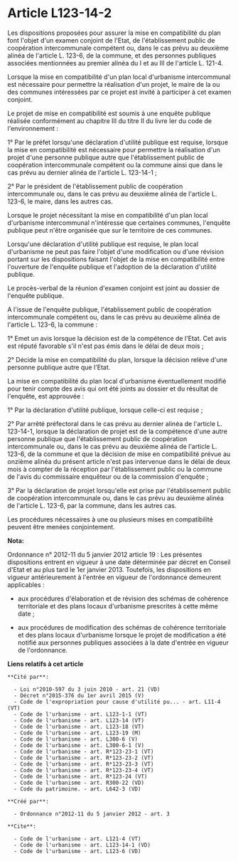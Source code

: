 # Article L123-14-2

Les dispositions proposées pour assurer la mise en compatibilité du plan font l'objet d'un examen conjoint de l'Etat, de
l'établissement public de coopération intercommunale compétent ou, dans le cas prévu au deuxième alinéa de l'article L.
123-6, de la commune, et des personnes publiques associées mentionnées au premier alinéa du I et au III de l'article L.
121-4. 

Lorsque la mise en compatibilité d'un plan local d'urbanisme intercommunal est nécessaire pour permettre la réalisation d'un
projet, le maire de la ou des communes intéressées par ce projet est invité à participer à cet examen conjoint. 

Le projet de mise en compatibilité est soumis à une enquête publique réalisée conformément au chapitre III du titre II du
livre Ier du code de l'environnement : 

1° Par le préfet lorsqu'une déclaration d'utilité publique est requise, lorsque la mise en compatibilité est nécessaire pour
permettre la réalisation d'un projet d'une personne publique autre que l'établissement public de coopération intercommunale
compétent ou la commune ainsi que dans le cas prévu au dernier alinéa de l'article L. 123-14-1 ; 

2° Par le président de l'établissement public de coopération intercommunale ou, dans le cas prévu au deuxième alinéa de
l'article L. 123-6, le maire, dans les autres cas. 

Lorsque le projet nécessitant la mise en compatibilité d'un plan local d'urbanisme intercommunal n'intéresse que certaines
communes, l'enquête publique peut n'être organisée que sur le territoire de ces communes. 

Lorsqu'une déclaration d'utilité publique est requise, le plan local d'urbanisme ne peut pas faire l'objet d'une modification
ou d'une révision portant sur les dispositions faisant l'objet de la mise en compatibilité entre l'ouverture de l'enquête
publique et l'adoption de la déclaration d'utilité publique. 

Le procès-verbal de la réunion d'examen conjoint est joint au dossier de l'enquête publique. 

A l'issue de l'enquête publique, l'établissement public de coopération intercommunale compétent ou, dans le cas prévu au
deuxième alinéa de l'article L. 123-6, la commune : 

1° Emet un avis lorsque la décision est de la compétence de l'Etat. Cet avis est réputé favorable s'il n'est pas émis dans le
délai de deux mois ; 

2° Décide la mise en compatibilité du plan, lorsque la décision relève d'une personne publique autre que l'Etat. 

La mise en compatibilité du plan local d'urbanisme éventuellement modifié pour tenir compte des avis qui ont été joints au
dossier et du résultat de l'enquête, est approuvée : 

1° Par la déclaration d'utilité publique, lorsque celle-ci est requise ; 

2° Par arrêté préfectoral dans le cas prévu au dernier alinéa de l'article L. 123-14-1, lorsque la déclaration de projet est
de la compétence d'une autre personne publique que l'établissement public de coopération intercommunale ou, dans le cas prévu
au deuxième alinéa de l'article L. 123-6, de la commune et que la décision de mise en compatibilité prévue au onzième alinéa
du présent article n'est pas intervenue dans le délai de deux mois à compter de la réception par l'établissement public ou la
commune de l'avis du commissaire enquêteur ou de la commission d'enquête ; 

3° Par la déclaration de projet lorsqu'elle est prise par l'établissement public de coopération intercommunale ou, dans le
cas prévu au deuxième alinéa de l'article L. 123-6, par la commune, dans les autres cas. 

Les procédures nécessaires à une ou plusieurs mises en compatibilité peuvent être menées conjointement.

**Nota:**

Ordonnance n° 2012-11 du 5 janvier 2012 article 19 : Les présentes dispositions entrent en vigueur à une date déterminée par
décret en Conseil d'Etat et au plus tard le 1er janvier 2013. Toutefois, les dispositions en vigueur antérieurement à
l'entrée en vigueur de l'ordonnance demeurent applicables :

- aux procédures d'élaboration et de révision des schémas de cohérence territoriale et des plans locaux d'urbanisme
prescrites à cette même date ;

- aux procédures de modification des schémas de cohérence territoriale et des plans locaux d'urbanisme lorsque le projet de
modification a été notifié aux personnes publiques associées à la date d'entrée en vigueur de l'ordonnance.

**Liens relatifs à cet article**

	**Cité par**:

	  - Loi n°2010-597 du 3 juin 2010 - art. 21 (VD)
	  - Décret n°2015-376 du 1er avril 2015 (V)
	  - Code de l'expropriation pour cause d'utilité pu... - art. L11-4 (VT)
	  - Code de l'urbanisme - art. L123-1-1 (VT)
	  - Code de l'urbanisme - art. L123-14 (VT)
	  - Code de l'urbanisme - art. L123-18 (VT)
	  - Code de l'urbanisme - art. L123-19 (M)
	  - Code de l'urbanisme - art. L300-6 (V)
	  - Code de l'urbanisme - art. L300-6-1 (V)
	  - Code de l'urbanisme - art. R*123-23-1 (VT)
	  - Code de l'urbanisme - art. R*123-23-2 (VT)
	  - Code de l'urbanisme - art. R*123-23-3 (VT)
	  - Code de l'urbanisme - art. R*123-23-4 (VT)
	  - Code de l'urbanisme - art. R*123-24 (VT)
	  - Code de l'urbanisme - art. R300-22 (VD)
	  - Code du patrimoine. - art. L642-3 (VD)

	**Créé par**:

	  - Ordonnance n°2012-11 du 5 janvier 2012 - art. 3

	**Cite**:

	  - Code de l'urbanisme - art. L121-4 (VT)
	  - Code de l'urbanisme - art. L123-14-1 (VD)
	  - Code de l'urbanisme - art. L123-6 (VD)
